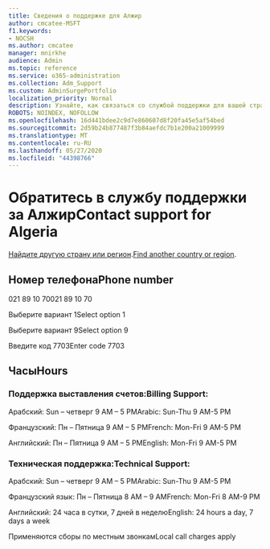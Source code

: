 ```yaml
---
title: Сведения о поддержке для Алжир
author: cmcatee-MSFT
f1.keywords:
- NOCSH
ms.author: cmcatee
manager: mnirkhe
audience: Admin
ms.topic: reference
ms.service: o365-administration
ms.collection: Adm_Support
ms.custom: AdminSurgePortfolio
localization_priority: Normal
description: Узнайте, как связаться со службой поддержки для вашей страны или региона.
ROBOTS: NOINDEX, NOFOLLOW
ms.openlocfilehash: 16d441bdee2c9d7e860607d8f20fa45e5af54bed
ms.sourcegitcommit: 2d59b24b877487f3b84aefdc7b1e200a21009999
ms.translationtype: MT
ms.contentlocale: ru-RU
ms.lasthandoff: 05/27/2020
ms.locfileid: "44398766"
---
```

# <a name="contact-support-for-algeria"></a><span data-ttu-id="9a21a-103">Обратитесь в службу поддержки за Алжир</span><span class="sxs-lookup"><span data-stu-id="9a21a-103">Contact support for Algeria</span></span>

<span data-ttu-id="9a21a-104">[Найдите другую страну или регион](../contact-support-for-business-products.md).</span><span class="sxs-lookup"><span data-stu-id="9a21a-104">[Find another country or region](../contact-support-for-business-products.md).</span></span>

## <a name="phone-number"></a><span data-ttu-id="9a21a-105">Номер телефона</span><span class="sxs-lookup"><span data-stu-id="9a21a-105">Phone number</span></span>
<span data-ttu-id="9a21a-106">021 89 10 70</span><span class="sxs-lookup"><span data-stu-id="9a21a-106">021 89 10 70</span></span>

<span data-ttu-id="9a21a-107">Выберите вариант 1</span><span class="sxs-lookup"><span data-stu-id="9a21a-107">Select option 1</span></span>

<span data-ttu-id="9a21a-108">Выберите вариант 9</span><span class="sxs-lookup"><span data-stu-id="9a21a-108">Select option 9</span></span>

<span data-ttu-id="9a21a-109">Введите код 7703</span><span class="sxs-lookup"><span data-stu-id="9a21a-109">Enter code 7703</span></span>

## <a name="hours"></a><span data-ttu-id="9a21a-110">Часы</span><span class="sxs-lookup"><span data-stu-id="9a21a-110">Hours</span></span>
### <a name="billing-support"></a><span data-ttu-id="9a21a-111">Поддержка выставления счетов:</span><span class="sxs-lookup"><span data-stu-id="9a21a-111">Billing Support:</span></span>

<span data-ttu-id="9a21a-112">Арабский: Sun – четверг 9 AM – 5 PM</span><span class="sxs-lookup"><span data-stu-id="9a21a-112">Arabic: Sun-Thu 9 AM-5 PM</span></span>

<span data-ttu-id="9a21a-113">Французский: Пн – Пятница 9 AM – 5 PM</span><span class="sxs-lookup"><span data-stu-id="9a21a-113">French: Mon-Fri 9 AM-5 PM</span></span>

<span data-ttu-id="9a21a-114">Английский: Пн – Пятница 9 AM – 5 PM</span><span class="sxs-lookup"><span data-stu-id="9a21a-114">English: Mon-Fri 9 AM-5 PM</span></span>

### <a name="technical-support"></a><span data-ttu-id="9a21a-115">Техническая поддержка:</span><span class="sxs-lookup"><span data-stu-id="9a21a-115">Technical Support:</span></span>

<span data-ttu-id="9a21a-116">Арабский: Sun – четверг 9 AM – 5 PM</span><span class="sxs-lookup"><span data-stu-id="9a21a-116">Arabic: Sun-Thu 9 AM-5 PM</span></span>

<span data-ttu-id="9a21a-117">Французский язык: Пн – Пятница 8 AM – 9 AM</span><span class="sxs-lookup"><span data-stu-id="9a21a-117">French: Mon-Fri 8 AM-9 PM</span></span>

<span data-ttu-id="9a21a-118">Английский: 24 часа в сутки, 7 дней в неделю</span><span class="sxs-lookup"><span data-stu-id="9a21a-118">English: 24 hours a day, 7 days a week</span></span>

<span data-ttu-id="9a21a-119">Применяются сборы по местным звонкам</span><span class="sxs-lookup"><span data-stu-id="9a21a-119">Local call charges apply</span></span>
